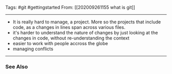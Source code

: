 Tags: #git #gettingstarted 
From: [[202009261155 what is git]]

---
- It is really hard to manage, a project. More so the projects that include code, as a changes in lines span across various files. 
- it's harder to understand the nature of changes by just looking at the changes in code, without re-understanding the context
- easier to work with people accross the globe
- managing conflicts

---
### See Also

